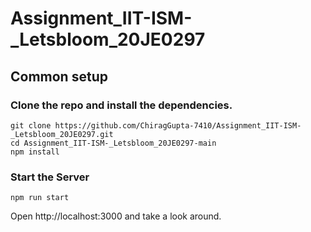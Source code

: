 # Assignment_IIT-ISM-_Letsbloom_20JE0297

## Common setup
### Clone the repo and install the dependencies.
    git clone https://github.com/ChiragGupta-7410/Assignment_IIT-ISM-_Letsbloom_20JE0297.git
    cd Assignment_IIT-ISM-_Letsbloom_20JE0297-main
    npm install

### Start the Server
    npm run start
Open http://localhost:3000 and take a look around.
